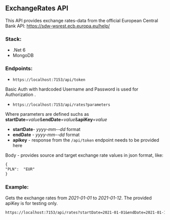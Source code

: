 
## ExchangeRates API

This API provides exchange rates-data from the official European Central Bank API:
https://sdw-wsrest.ecb.europa.eu/help/

### Stack:

* .Net 6
* MongoDB


### Endpoints:
* `https://localhost:7153/api/token`

Basic Auth with hardcoded Username and Password is used for Authorization .


*  `https://localhost:7153/api/rates?parameters`

Where parameters are defined suchs as **startDate**=*value*&**endDate**=*value*&**apiKey**=*value*
* **startDate**- *yyyy-mm--dd* format
*  **endDate** - *yyyy-mm--dd* format
* **apikey** - response from the `/api/token` endpoint needs to be provided here

Body - provides source and target exchange rate values in json format, like:
```diff
{
"PLN":  "EUR"
}
```



### Example:

Gets the exchange rates from *2021-01-01* to *2021-01-12*. The provided apiKey is for testing only.



```diff
https://localhost:7153/api/rates?startDate=2021-01-01&endDate=2021-01-12&apiKey=rfIHsYPyD0IiOMoyILth7qhBnnGQlOghlFXChNgj6FJqPoJD6suyrrJlLKHCuHYA
```
